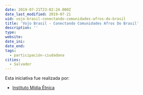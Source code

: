 ```yaml
---
date: 2019-07-21T23:02:24.000Z
date_last_modified: 2019-07-21
uid: vojo-brasil-conectando-comunidades-afros-do-brasil
title: 'Vojo Brasil - Conectando Comunidades Afros Do Brasil'
description: ''
type: 
website: 
date_ini: 
date_end: 
tags:
  - participación-ciudadana
cities: 
  - Salvador
---
```


Esta iniciativa fue realizada por:

- [Instituto Mídia Étnica](/organizaciones/instituto-midia-etnica)
